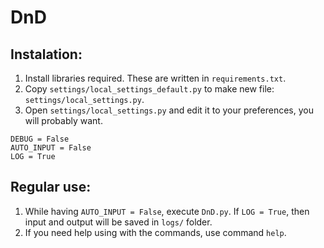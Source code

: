 # DnD
## Instalation:
1) Install libraries required. These are written in `requirements.txt`.
2) Copy `settings/local_settings_default.py` to make new file: `settings/local_settings.py`.
3) Open `settings/local_settings.py` and edit it to your preferences, you will probably want.
```
DEBUG = False
AUTO_INPUT = False
LOG = True
```
## Regular use:
1) While having `AUTO_INPUT = False`, execute `DnD.py`. If `LOG = True`, then input and output will be saved in `logs/` folder.
2) If you need help using with the commands, use command `help`.
